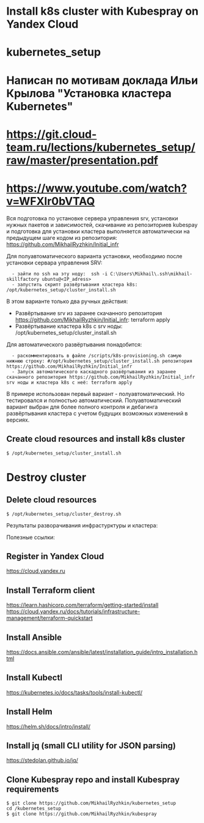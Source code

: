 # Install k8s cluster with Kubespray on Yandex Cloud
# kubernetes_setup 

# Написан по мотивам доклада Ильи Крылова "Установка кластера Kubernetes"
# https://git.cloud-team.ru/lections/kubernetes_setup/raw/master/presentation.pdf
# https://www.youtube.com/watch?v=WFXlr0bVTAQ

Вся подготовка по установке сервера управления srv, установки нужных пакетов и зависимостей, скачивание из репозиториев kubespay
и подготовка для установки кластера выполняется автоматически на предыдущем шаге кодом из репозитория: 
https://github.com/MikhailRyzhkin/Initial_infr

Для полуавтоматического варианта установки, необходимо после установки сервара управления SRV:
```
  - зайти по ssh на эту ноду:  ssh -i C:\Users\Mikhail\.ssh\mikhail-skillfactory ubuntu@<IP_adress>
  - запустить скрипт развёртывания кластера k8s: /opt/kubernetes_setup/cluster_install.sh
```
В этом варианте только два ручных действия:
  - Развёртывание srv из заранее скачанного репозитория https://github.com/MikhailRyzhkin/Initial_infr: terraform apply
  - Развёртывание кластера k8s с srv ноды: /opt/kubernetes_setup/cluster_install.sh

Для автоматического развёртывания понадобится:
```
  - раскомментировать в файле /scripts/k8s-provisioning.sh самую нижнюю строку: #/opt/kubernetes_setup/cluster_install.sh репозитория https://github.com/MikhailRyzhkin/Initial_infr
  - Запуск автоматического каскадного развёртывания из заранее скачанного репозитория https://github.com/MikhailRyzhkin/Initial_infr srv ноды и кластера k8s с неё: terraform apply
```

В примере использован первый вариант - полуавтоматический.
Но тестировался и полностью автоматический. 
Полуавтоматический вариант выбран для более полного контроля и дебагинга развёртывания кластера с учетом будущих возможных изменений в версиях.

## Create cloud resources and install k8s cluster
```
$ /opt/kubernetes_setup/cluster_install.sh
```

# Destroy cluster
## Delete cloud resources
```
$ /opt/kubernetes_setup/cluster_destroy.sh
```

Результаты разворачивания инфрастурктуры и кластера:


Полезные ссылки:

## Register in Yandex Cloud

https://cloud.yandex.ru

## Install Terraform client 

https://learn.hashicorp.com/terraform/getting-started/install
 https://cloud.yandex.ru/docs/tutorials/infrastructure-management/terraform-quickstart

## Install Ansible

https://docs.ansible.com/ansible/latest/installation_guide/intro_installation.html

## Install Kubectl

https://kubernetes.io/docs/tasks/tools/install-kubectl/

## Install Helm

https://helm.sh/docs/intro/install/

## Install jq (small CLI utility for JSON parsing)

https://stedolan.github.io/jq/

## Clone Kubespray repo and install Kubespray requirements
```
$ git clone https://github.com/MikhailRyzhkin/kubernetes_setup
cd /kubernetes_setup
$ git clone https://github.com/MikhailRyzhkin/kubespray
```